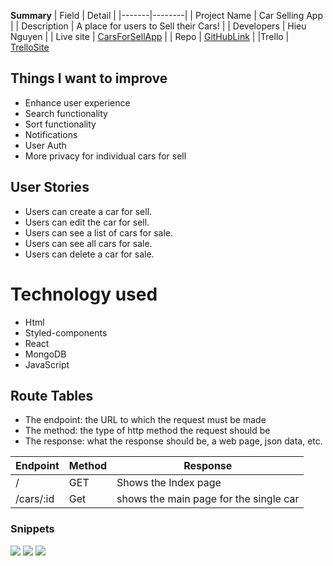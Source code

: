 **Summary**
| Field | Detail |
|-------|--------|
| Project Name | Car Selling App |
| Description | A place for users to Sell their Cars! |
| Developers | Hieu Nguyen |
| Live site | [CarsForSellApp](https://moviecollectorsapp.herokuapp.com/) |
| Repo | [GitHubLink](https://github.com/Hieu12319/moviecollectorproj) |
|Trello | [TrelloSite](https://trello.com/b/0ah3SjXL/cars-for-sell-app)


## Things I want to improve

- Enhance user experience
- Search functionality
- Sort functionality
- Notifications
- User Auth
- More privacy for individual cars for sell

## User Stories



- Users can create a car for sell.
- Users can edit the car for sell.
- Users can see a list of cars for sale.
- Users can see all cars for sale.
- Users can delete a car for sale.

# Technology used

- Html
- Styled-components
- React
- MongoDB
- JavaScript


## Route Tables

- The endpoint: the URL to which the request must be made
- The method: the type of http method the request should be
- The response: what the response should be, a web page, json data, etc.

| Endpoint | Method | Response |
| -------- | ------ | -------- | 
| / | GET | Shows the Index page | 
| /cars/:id | Get | shows the main page for the single car | 

 ### Snippets

![](../../OneDrive/Desktop/formcarforsell.png)
![](../../OneDrive/Desktop/showpagecarsforsell.png)
![](../../OneDrive/Desktop/main%20page.png)